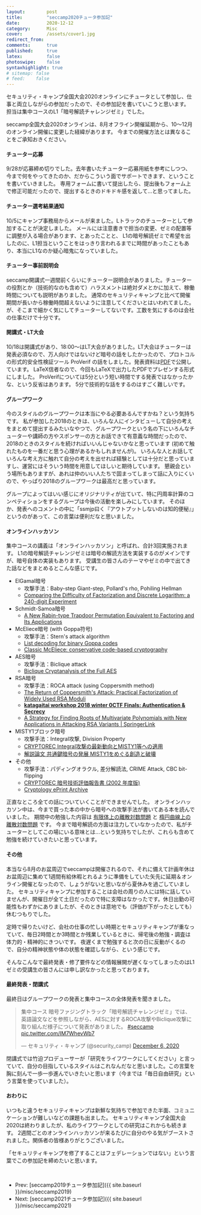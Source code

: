 ```yaml
---
layout:        post
title:         "seccamp2020チュータ参加記"
date:          2020-12-12
category:      Misc
cover:         /assets/cover1.jpg
redirect_from:
comments:      true
published:     true
latex:         false
photoswipe:    false
syntaxhighlight: true
# sitemap: false
# feed:    false
---
```


セキュリティ・キャンプ全国大会2020オンラインにチュータとして参加し、仕事と両立しながらの参加だったので、その参加記を書いていこうと思います。
担当は集中コースのL1「暗号解読チャレンジゼミ」でした。

seccamp全国大会2020オンラインは、8月オフライン開催延期から、10～12月のオンライン開催に変更した経緯があります。
今までの開催方法とは異なることをご承知おきください。


#### チューター応募

9/28が応募締め切りでした。去年書いたチューター応募用紙を参考にしつつ、今まで何をやってきたのか、だからこういう面でサポートできます、ということを書いていきました。
専用フォームに書いて提出したら、提出後もフォーム上で修正可能だったので、提出するときのドキドキ感を返して...と思ってました。


#### チューター選考結果通知

10/5にキャンプ事務局からメールが来ました。Lトラックのチューターとして参加することが決定しました。
メールには注意書きで担当の変更、ゼミの配置等に調整が入る場合があります、とあったことと、
L1の暗号解読ゼミで希望を出したのに、L1担当ということをはっきり言われるまでに時間があったこともあり、本当にL1なのか疑心暗鬼になっていました。


#### チューター事前説明会

seccamp開講式一週間前くらいにチューター説明会がありました。チューターの役割とか（技術的なのも含めて）ハラスメントは絶対ダメとかに加えて、稼働時間についても説明がありました。
通常のセキュリティキャンプと比べて開催期間が長いから稼働時間超えないように注意してくださいとはいわれてました。が、そこまで細かく気にしてチューターしてないです。工数を気にするのは会社の仕事だけで十分です。


#### 開講式・LT大会

10/18は開講式があり、18:00～はLT大会がありました。LT大会はチューターは発表必須なので、万人向けではないけど暗号の話をしたかったので、プロトコルの形式的安全性検証ツール ProVerif の話をしました。発表資料は[PDF](https://tex2e.github.io/presen/seccamp2020-LT/presen.pdf)で公開しています。
LaTeX信者なので、今回もLaTeXで出力したPDFでプレゼンする形式にしました。
ProVerifについては5分という短い時間でする発表ではなかったかな、という反省はあります。
5分で技術的な話をするのはすごく難しいです。


#### グループワーク

今のスタイルのグループワークは本当にやる必要あるんですかね？という気持ちです。
私が参加した2018のときは、いろんな人にインタビューして自分の考えをまとめて提出するみたいなやつで、グループワークという名の下にいろんなチューターや講師の方やスポンサーの方とお話できて有意義な時間だったので、2018のときのスタイルを続ければいいんじゃないかなと思っています (初めて触れたものを一番だと思う心理があるかもしれませんが)。
いろんな人とお話していろんな考え方に触れて自分の考えを出せれば経験としては十分だと思っていますし、運営にはそういう時間を用意してほしいと期待しています。
懇親会という場所もありますが、あれは仲のいい人たちで固まってしまって話に入りにくいので、やっぱり2018のグループワークは最高だと思っています。

グループによってはいい感じにオリジナリティが出ていて、特に円周率計算のコンペティションをするグループは今後の活動を楽しみにしています。
そのほか、発表へのコメントの中に「ssmjp曰く『アウトプットしないのは知的便秘』」というのがあって、この言葉は便利だなと思いました。


#### オンラインハッカソン

集中コースの講義は「オンラインハッカソン」と呼ばれ、合計3回実施されます。
L1の暗号解読チャレンジゼミは暗号の解読方法を実装するのがメインですが、暗号自体の実装もあります。
受講生の皆さんのテーマやゼミの中で出てきた話などをまとめるとこんな感じです。

- ElGamal暗号
  - 攻撃手法：Baby-step Giant-step, Pollard's rho, Pohiling Hellman
  - [Comparing the Difficulty of Factorization and Discrete Logarithm: a 240-digit Experiment](https://eprint.iacr.org/2020/697.pdf)
- Schmidt-Samoa暗号
  - [A New Rabin-type Trapdoor Permutation Equivalent to Factoring and Its Applications](https://eprint.iacr.org/2005/278.pdf)
- McEliece暗号 (with Goppa符号)
  - 攻撃手法：Stern's attack algorithm
  - [List decoding for binary Goppa codes](https://cr.yp.to/codes/goppalist-20081107.pdf)
  - [Classic McEliece: conservative code-based cryptography](https://classic.mceliece.org/nist/mceliece-20201010.pdf)
- AES暗号
  - 攻撃手法：Biclique attack
  - [Biclique Cryptanalysis of the Full AES](https://eprint.iacr.org/2011/449.pdf)
- RSA暗号
  - 攻撃手法：ROCA attack (using Coppersmith method)
  - [The Return of Coppersmith's Attack: Practical Factorization of Widely Used RSA Moduli](https://acmccs.github.io/papers/p1631-nemecA.pdf)
  - **[katagaitai workshop 2018 winter 0CTF Finals: Authentication & Secrecy](http://elliptic-shiho.github.io/slide/katagaitai_winter_2018.pdf)**
  - [A Strategy for Finding Roots of Multivariate Polynomials with New Applications in Attacking RSA Variants \| SpringerLink](https://link.springer.com/chapter/10.1007/11935230_18)
- MISTY1ブロック暗号
  - 攻撃手法：Integral攻撃, Division Property
  - [CRYPTOREC Integral攻撃の最新動向とMISTY1等への適用](https://www.cryptrec.go.jp/exreport/cryptrec-ex-2501-2015.pdf)
  - [解説論文 共通鍵暗号の発展 MISTY1をめぐる創造と破壊](https://www.jstage.jst.go.jp/article/essfr/10/1/10_23/_pdf)
- その他
  - 攻撃手法：パディングオラクル, 差分解読法, CRIME Attack, CBC bit-flipping
  - [CRYPTOREC 暗号技術評価報告書 (2002 年度版)](https://www.cryptrec.go.jp/report/cryptrec-rp-2000-2002jp.pdf)
  - [Cryptology ePrint Archive](https://eprint.iacr.org/)

正直なところ全ての話についていくことができませんでした。
オンラインハッカソン中は、今まで買った本の中から暗号への攻撃手法が書いてある本を読んでいました。
期間中の勉強した内容は [有限体上の離散対数問題](../crypto/DLP) と [楕円曲線上の離散対数問題](../crypto/ECDLP) です。
今まで暗号解読の方面は注力していなかったので、私がチューターとしてこの場にいる意味とは...という気持ちでしたが、これらも含めて勉強を続けていきたいと思っています。


#### その他

本当なら8月のお盆周辺でseccampは開催されるので、それに備えて計画年休はお盆周辺に集めて1週間有給休暇とれるように準備をしていた矢先に延期＆オンライン開催となったので、しょうがないと思いながら夏休みを過ごしていました。
セキュリティキャンプに参加することは会社の周りの人には特に話していませんが、開催日が全て土日だったので特に支障はなかったです。休日出勤の可能性もわずかにありましたが、そのときは意地でも（評価が下がったとしても）休むつもりでした。

定時で帰りたいけど、会社の仕事の忙しい時期とセキュリティキャンプが重なっていて、毎日2時間とか3時間とか残業しているときに、帰宅後の勉強・調査は体力的・精神的にきついです。
夜遅くまで勉強すると次の日に反動がくるので、自分の精神状態や体の状態を確認しながら、という感じです。

そんなこんなで最終発表・修了要件などの情報展開が遅くなってしまったのはL1ゼミの受講生の皆さんには申し訳なかったと思っております。


#### 最終発表・閉講式

最終日はグループワークの発表と集中コースの全体発表を聞きました。

<blockquote class="twitter-tweet tw-align-center"><p lang="ja" dir="ltr">集中コース 暗号ファジングトラック「暗号解読チャレンジゼミ」では、英語論文などを参照しながら、AESに対するROCA攻撃やBiclique攻撃に取り組んだ様子について発表がありました。 <a href="https://twitter.com/hashtag/seccamp?src=hash&amp;ref_src=twsrc%5Etfw">#seccamp</a> <a href="https://t.co/IM7WhevWb7">pic.twitter.com/IM7WhevWb7</a></p>&mdash; セキュリティ・キャンプ (@security_camp) <a href="https://twitter.com/security_camp/status/1335551577105387523?ref_src=twsrc%5Etfw">December 6, 2020</a></blockquote> <script async src="https://platform.twitter.com/widgets.js" charset="utf-8"></script>

閉講式では竹迫プロデューサーが「研究をライフワークにしてください」と言っていて、自分の目指しているスタイルはこれなんだなと思いました。この言葉を胸に刻んで一歩一歩進んでいきたいと思います（今までは「毎日自由研究」という言葉を使っていました）。


#### おわりに

いつもと違うセキュリティキャンプは新鮮な気持ちで参加できた半面、コミュニケーションが難しいなどの課題も出ました。
セキュリティキャンプ全国大会2020は終わりましたが、私のライフワークとしての研究はこれからも続きます。
2週間ごとのオンラインハッカソンが来るたびに自分のやる気がブーストされました。関係者の皆様ありがとうございました。

「セキュリティキャンプを修了することはフェデレーションではない」という言葉でこの参加記を締めたいと思います。


<br>

- Prev: [seccamp2019チュータ参加記]({{ site.baseurl }}/misc/seccamp2019)
- Next: [seccamp2021チュータ参加記]({{ site.baseurl }}/misc/seccamp2021)
